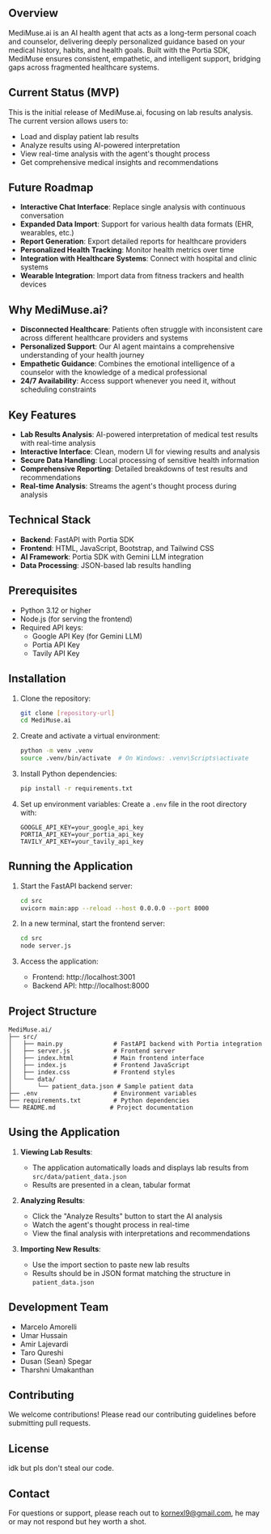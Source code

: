 ## Overview
MediMuse.ai is an AI health agent that acts as a long-term personal coach and counselor, delivering deeply personalized guidance based on your medical history, habits, and health goals. Built with the Portia SDK, MediMuse ensures consistent, empathetic, and intelligent support, bridging gaps across fragmented healthcare systems.

## Current Status (MVP)
This is the initial release of MediMuse.ai, focusing on lab results analysis. The current version allows users to:
- Load and display patient lab results
- Analyze results using AI-powered interpretation
- View real-time analysis with the agent's thought process
- Get comprehensive medical insights and recommendations

## Future Roadmap
- **Interactive Chat Interface**: Replace single analysis with continuous conversation
- **Expanded Data Import**: Support for various health data formats (EHR, wearables, etc.)
- **Report Generation**: Export detailed reports for healthcare providers
- **Personalized Health Tracking**: Monitor health metrics over time
- **Integration with Healthcare Systems**: Connect with hospital and clinic systems
- **Wearable Integration**: Import data from fitness trackers and health devices

## Why MediMuse.ai?
- **Disconnected Healthcare**: Patients often struggle with inconsistent care across different healthcare providers and systems
- **Personalized Support**: Our AI agent maintains a comprehensive understanding of your health journey
- **Empathetic Guidance**: Combines the emotional intelligence of a counselor with the knowledge of a medical professional
- **24/7 Availability**: Access support whenever you need it, without scheduling constraints

## Key Features
- **Lab Results Analysis**: AI-powered interpretation of medical test results with real-time analysis
- **Interactive Interface**: Clean, modern UI for viewing results and analysis
- **Secure Data Handling**: Local processing of sensitive health information
- **Comprehensive Reporting**: Detailed breakdowns of test results and recommendations
- **Real-time Analysis**: Streams the agent's thought process during analysis

## Technical Stack
- **Backend**: FastAPI with Portia SDK
- **Frontend**: HTML, JavaScript, Bootstrap, and Tailwind CSS
- **AI Framework**: Portia SDK with Gemini LLM integration
- **Data Processing**: JSON-based lab results handling

## Prerequisites
- Python 3.12 or higher
- Node.js (for serving the frontend)
- Required API keys:
  - Google API Key (for Gemini LLM)
  - Portia API Key
  - Tavily API Key

## Installation

1. Clone the repository:
   ```bash
   git clone [repository-url]
   cd MediMuse.ai
   ```

2. Create and activate a virtual environment:
   ```bash
   python -m venv .venv
   source .venv/bin/activate  # On Windows: .venv\Scripts\activate
   ```

3. Install Python dependencies:
   ```bash
   pip install -r requirements.txt
   ```

4. Set up environment variables:
   Create a `.env` file in the root directory with:
   ```
   GOOGLE_API_KEY=your_google_api_key
   PORTIA_API_KEY=your_portia_api_key
   TAVILY_API_KEY=your_tavily_api_key
   ```

## Running the Application

1. Start the FastAPI backend server:
   ```bash
   cd src
   uvicorn main:app --reload --host 0.0.0.0 --port 8000
   ```

2. In a new terminal, start the frontend server:
   ```bash
   cd src
   node server.js
   ```

3. Access the application:
   - Frontend: http://localhost:3001
   - Backend API: http://localhost:8000

## Project Structure
```
MediMuse.ai/
├── src/
│   ├── main.py              # FastAPI backend with Portia integration
│   ├── server.js            # Frontend server
│   ├── index.html           # Main frontend interface
│   ├── index.js             # Frontend JavaScript
│   ├── index.css            # Frontend styles
│   └── data/
│       └── patient_data.json # Sample patient data
├── .env                     # Environment variables
├── requirements.txt         # Python dependencies
└── README.md               # Project documentation
```

## Using the Application

1. **Viewing Lab Results**:
   - The application automatically loads and displays lab results from `src/data/patient_data.json`
   - Results are presented in a clean, tabular format

2. **Analyzing Results**:
   - Click the "Analyze Results" button to start the AI analysis
   - Watch the agent's thought process in real-time
   - View the final analysis with interpretations and recommendations

3. **Importing New Results**:
   - Use the import section to paste new lab results
   - Results should be in JSON format matching the structure in `patient_data.json`

## Development Team
- Marcelo Amorelli
- Umar Hussain
- Amir Lajevardi
- Taro Qureshi
- Dusan (Sean) Spegar
- Tharshni Umakanthan

## Contributing
We welcome contributions! Please read our contributing guidelines before submitting pull requests.

## License
idk but pls don't steal our code.

## Contact
For questions or support, please reach out to kornexl9@gmail.com, he may or may not respond but hey worth a shot.
